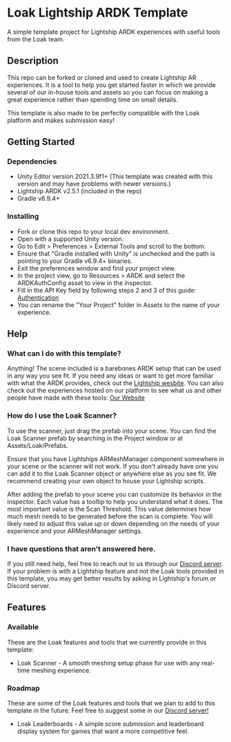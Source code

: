 # Loak Lightship ARDK Template

A simple template project for Lightship ARDK experiences with useful tools from the Loak team.

## Description

This repo can be forked or cloned and used to create Lightship AR experiences. It is a tool to help you get started faster in which we provide several of our in-house tools and assets so you can focus on making a great experience rather than spending time on small details.

This template is also made to be perfectly compatible with the Loak platform and makes submission easy!

## Getting Started

### Dependencies

* Unity Editor version 2021.3.9f1+ (This template was created with this version and may have problems with newer versions.)
* Lightship ARDK v2.5.1 (included in the repo)
* Gradle v6.9.4+

### Installing

* Fork or clone this repo to your local dev environment.
* Open with a supported Unity version.
* Go to Edit > Preferences > External Tools and scroll to the bottom.
* Ensure that "Gradle installed with Unity" is unchecked and the path is pointing to your Gradle v6.9.4+ binaries.
* Exit the preferences window and find your project view.
* In the project view, go to Resources > ARDK and select the ARDKAuthConfig asset to view in the inspector.
* Fill in the API Key field by following steps 2 and 3 of this guide: [Authentication](https://lightship.dev/docs/ardk/ardk_fundamentals/authentication.html#doxid-authentication)
* You can rename the "Your Project" folder in Assets to the name of your experience.

## Help

### What can I do with this template?

Anything! The scene included is a barebones ARDK setup that can be used in any way you see fit. If you need any ideas or want to get more familiar with what the ARDK provides, check out the [Lightship wesbite](https://lightship.dev/). You can also check out the experiences hosted on our platform to see what us and other people have made with these tools: [Our Website](https://www.loak.co/)

### How do I use the Loak Scanner?

To use the scanner, just drag the prefab into your scene. You can find the Loak Scanner prefab by searching in the Project window or at Assets/Loak/Prefabs.

Ensure that you have Lightships ARMeshManager component somewhere in your scene or the scanner will not work. If you don't already have one you can add it to the Loak Scanner object or anywhere else as you see fit. We recommend creating your own object to house your Lightship scripts.

After adding the prefab to your scene you can customize its behavior in the inspector. Each value has a tooltip to help you understand what it does. The most important value is the Scan Threshold. This value determines how much mesh needs to be generated before the scan is complete. You will likely need to adjust this value up or down depending on the needs of your experience and your ARMeshManager settings.

### I have questions that aren't answered here.

If you still need help, feel free to reach out to us through our [Discord server](https://discord.gg/y8wzR8MKKk). If your problem is with a Lightship feature and not the Loak tools provided in this template, you may get better results by asking in Lightship's forum or Discord server.

## Features

### Available

These are the Loak features and tools that we currently provide in this template:

* Loak Scanner - A smooth meshing setup phase for use with any real-time meshing experience.

### Roadmap

These are some of the Loak features and tools that we plan to add to this template in the future. Feel free to suggest some in our [Discord server!](https://discord.gg/y8wzR8MKKk)

* Loak Leaderboards - A simple score submission and leaderboard display system for games that want a more competitive feel.